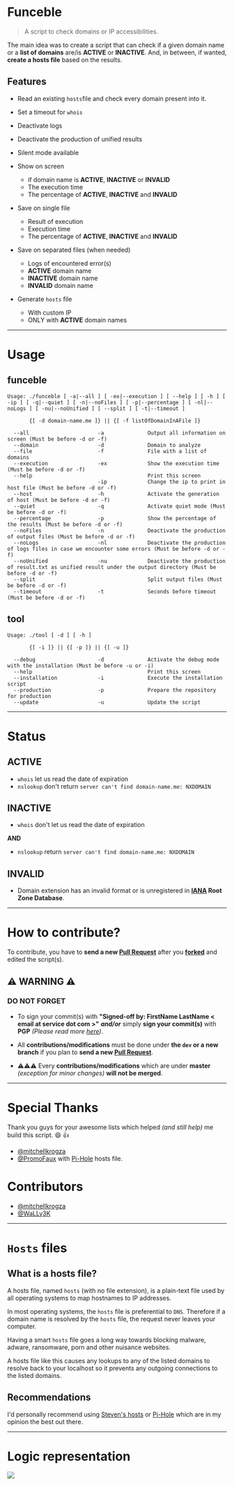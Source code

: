 # Funceble

> A script to check domains or IP accessibilities.

The main idea was to create a script that can check if a given domain name or a **list of domains** are/is **ACTIVE** or **INACTIVE**. And, in between, if wanted, **create a hosts file** based on the results.

## Features

- Read an existing `hosts`file and check every domain present into it.
- Set a timeout for `whois`
- Deactivate logs
- Deactivate the production of unified results
- Silent mode available
- Show on screen

  - if domain name is **ACTIVE**, **INACTIVE** or **INVALID**
  - The execution time
  - The percentage of **ACTIVE**, **INACTIVE** and **INVALID**

- Save on single file

  - Result of execution
  - Execution time
  - The percentage of **ACTIVE**, **INACTIVE** and **INVALID**

- Save on separated files (when needed)

  - Logs of encountered error(s)
  - **ACTIVE** domain name
  - **INACTIVE** domain name
  - **INVALID** domain name

- Generate `hosts` file

  - With custom IP
  - ONLY with **ACTIVE** domain names

--------------------------------------------------------------------------------

# Usage

## funceble

```shell
Usage: ./funceble [ -a|--all ] [ -ex|--execution ] [ --help ] [ -h ] [ -ip ] [ -q|--quiet ] [ -n|--noFiles ] [ -p|--percentage ] [ -nl|--noLogs ] [ -nu|--noUnified ] [ --split ] [ -t|--timeout ]

       {[ -d domain-name.me ]} || {[ -f listOfDomainInAFile ]}

  --all                      -a              Output all information on screen (Must be before -d or -f)
  --domain                   -d              Domain to analyze
  --file                     -f              File with a list of domains
  --execution                -ex             Show the execution time (Must be before -d or -f)
  --help                                     Print this screen
                             -ip             Change the ip to print in host file (Must be before -d or -f)
  --host                     -h              Activate the generation of host (Must be before -d or -f)
  --quiet                    -q              Activate quiet mode (Must be before -d or -f)
  --percentage               -p              Show the percentage of the results (Must be before -d or -f)
  --noFiles                  -n              Deactivate the production of output files (Must be before -d or -f)
  --noLogs                   -nl             Deactivate the production of logs files in case we encounter some errors (Must be before -d or -f)
  --noUnified                -nu             Deactivate the production of result.txt as unified result under the output directory (Must be before -d or -f)
  --split                                    Split output files (Must be before -d or -f)
  --timeout                  -t              Seconds before timeout (Must be before -d or -f)
```

## tool

```shell
Usage: ./tool [ -d ] [ -h ]

       {[ -i ]} || {[ -p ]} || {[ -u ]}

  --debug                    -d              Activate the debug mode with the installation (Must be before -u or -i)
  --help                                     Print this screen
  --installation             -i              Execute the installation script
  --production               -p              Prepare the repository for production
  --update                   -u              Update the script
```

--------------------------------------------------------------------------------

# Status

## ACTIVE

- `whois` let us read the date of expiration
- `nslookup` don't return `server can't find domain-name.me: NXDOMAIN`

## INACTIVE

- `whois` don't let us read the date of expiration

**AND**

- `nslookup` return `server can't find domain-name.me: NXDOMAIN`

## INVALID

- Domain extension has an invalid format or is unregistered in **[IANA](https://www.iana.org/domains/root/db) Root Zone Database**.

--------------------------------------------------------------------------------

# How to contribute?

To contribute, you have to **send a new [Pull Request](https://github.com/funilrys/funceble/compare)** after you **[forked](https://github.com/funilrys/funceble/pulls#fork-destination-box)** and edited the script(s).

## :warning: WARNING :warning:

### DO NOT FORGET

- To sign your commit(s) with **"Signed-off by: FirstName LastName < email at service dot com >"** _**and/or**_ simply **sign your commit(s)** with **PGP** _(Please read more [here](https://github.com/blog/2144-gpg-signature-verification))_.

- All **contributions/modifications** must be done under **the `dev` or a new branch** if you plan to **send a new [Pull Request](https://github.com/funilrys/funceble/compare)**.

- :warning::warning::warning: Every **contributions/modifications** which are under **master** _(exception for minor changes)_ **will not be merged**.

--------------------------------------------------------------------------------

# Special Thanks

Thank you guys for your awesome lists which helped _(and still help)_ me build this script. :smile: :+1:

- [@mitchellkrogza](https://github.com/mitchellkrogza)
- [@PromoFaux](https://github.com/PromoFaux) with [Pi-Hole](https://github.com/pi-hole/pi-hole) hosts file.

# Contributors

- [@mitchellkrogza](https://github.com/mitchellkrogza)
- [@WaLLy3K](https://github.com/WaLLy3K)

--------------------------------------------------------------------------------

# `Hosts` files

## What is a hosts file?

A hosts file, named `hosts` (with no file extension), is a plain-text file used by all operating systems to map hostnames to IP addresses.

In most operating systems, the `hosts` file is preferential to `DNS`. Therefore if a domain name is resolved by the `hosts` file, the request never leaves your computer.

Having a smart `hosts` file goes a long way towards blocking malware, adware, ransomware, porn and other nuisance websites.

A hosts file like this causes any lookups to any of the listed domains to resolve back to your localhost so it prevents any outgoing connections to the listed domains.

## Recommendations

I'd personally recommend using [Steven's hosts](https://github.com/StevenBlack/hosts) or [Pi-Hole](https://github.com/pi-hole/pi-hole) which are in my opinion the best out there.

--------------------------------------------------------------------------------

# Logic representation

![](https://funilrys.com/user/pages/projects/funceble/global.png)
